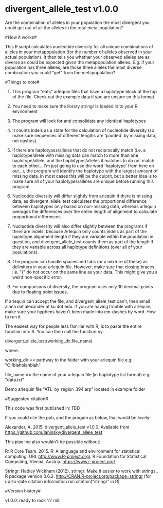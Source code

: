 # divergent_allele_test v1.0.0
Are the combination of alleles in your population the most divergent you could get out of all the alleles in the total meta-population?

#How it works#

This R script calculates nucleotide diversity for all unique combinations of alleles in your metapopulation (for the number of alleles observed in your actual population). It then tells you whether your observed alleles are as diverse as could be expected given the metapopulation alleles. E.g. if your population has three alleles, are those three alleles the most diverse combination you could "get" from the metapopulation?

#Things to note#

1) This program "eats" arlequin files that have a haplotype block at the top of the file. Check out the example data if you are unsure on this format.

2) You need to make sure the library stringr is loaded in to your R environment

3) The program will look for and consolidate any identical haplotypes

4) It counts indels as a state for the calculation of nucleotide diversity (so make sure sequences of different lengths are 'padded' by missing data, not dashes).

5) If there are haplotypes/alleles that do not reciprocally match (i.e. a haplotype/allele with missing data can match to more than one haplotype/allele, and the haplotypes/alleles it matches to do not match to each other... I'm just going to use the word 'haplotype' from here on out...), the program will identify the haplotype with the largest amount of missing data. In most cases this will be the culprit, but a better idea is to make sure all of your haplotypes/alleles are unique before running this program.

6) Nucleotide diversity will differ slightly from arlequin if there is missing data, as divergent_allele_test calculates the proportional difference between haplotypes only based on non-missing data, whereas arlequin averages the differences over the entire length of alignment to calculate proportional differences.

7) Nucleotide diversity will also differ slightly between the programs if there are indels, because Arlequin only counts indels as part of the haplotype alignment length if they are variable within the population in question, and divergent_allele_test counts them as part of the length if they are variable across all haplotype definitions (over all of your populations).

8) The program can handle spaces and tabs (or a mixture of these) as delimiters in your arlequin file. However, make sure that closing braces i.e. "}" do not occur on the same line as your data. This might give you a weird non-specific error.

9) For comparisons of diversity, the program uses only 10 decimal points due to floating point issues.

If arlequin can accept the file, and divergent_allele_test can't, then email alana dot alexander at ku dot edu. If you are having trouble with arlequin, make sure your hyphens haven't been made into em-dashes by word.
How to run it

The easiest way for people less familiar with R, is to paste the entire function into R. You can then call the function by:

divergent_allele_test(working_dir,file_name)

where:

working_dir == pathway to the folder with your arlequin file e.g. "C:/blahblahblah"

file_name == the name of your arlequin file (in haplotype list format) e.g. "data.txt"

Demo arlequin file "ATL_by_region_394.arp" located in example folder

#Suggested citation#

This code was first published in:
TBD

If you could cite the pub, and the progam as below, that would be lovely:

Alexander, A. 2015. divergent_allele_test v1.0.0. Available from https://github.com/laninsky/divergent_allele_test

This pipeline also wouldn't be possible without:

R: R Core Team. 2015. R: A language and environment for statistical computing. URL http://www.R-project.org/. R Foundation for Statistical Computing, Vienna, Austria. https://www.r-project.org/

Stringr:  Hadley Wickham (2012). stringr: Make it easier to work with strings..
  R package version 0.6.2. http://CRAN.R-project.org/package=stringr (for up-to-date citation information run citation("stringr" in R)

#Version history#

v1.0.0: ready to rock 'n' roll


